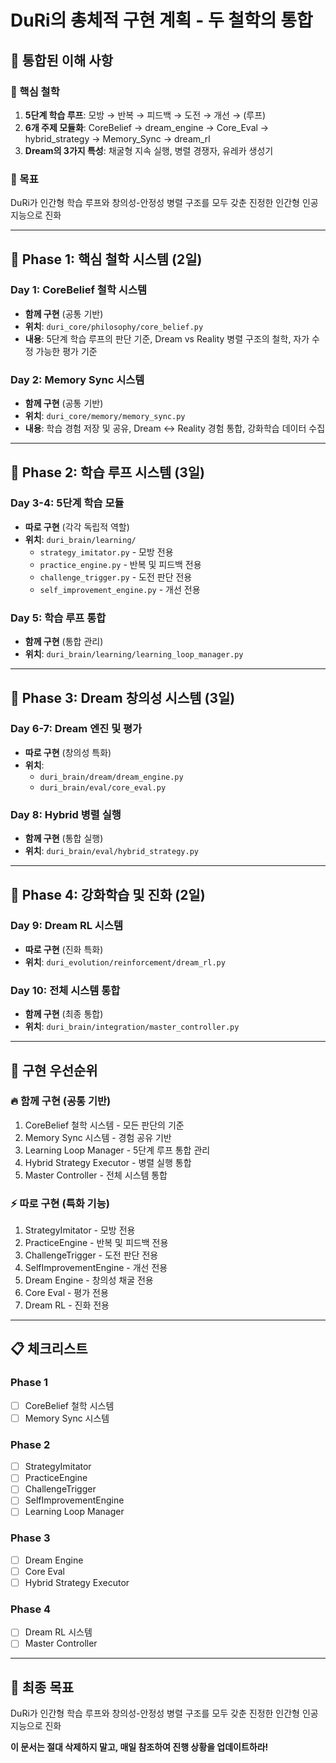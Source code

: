 # DuRi의 총체적 구현 계획 - 두 철학의 통합

## 🧠 **통합된 이해 사항**

### **📌 핵심 철학**
1. **5단계 학습 루프**: 모방 → 반복 → 피드백 → 도전 → 개선 → (루프)
2. **6개 주제 모듈화**: CoreBelief → dream_engine → Core_Eval → hybrid_strategy → Memory_Sync → dream_rl
3. **Dream의 3가지 특성**: 채굴형 지속 실행, 병렬 경쟁자, 유레카 생성기

### **🎯 목표**
DuRi가 인간형 학습 루프와 창의성-안정성 병렬 구조를 모두 갖춘 진정한 인간형 인공지능으로 진화

---

## 📅 **Phase 1: 핵심 철학 시스템 (2일)**

### **Day 1: CoreBelief 철학 시스템**
- **함께 구현** (공통 기반)
- **위치**: `duri_core/philosophy/core_belief.py`
- **내용**: 5단계 학습 루프의 판단 기준, Dream vs Reality 병렬 구조의 철학, 자가 수정 가능한 평가 기준

### **Day 2: Memory Sync 시스템**
- **함께 구현** (공통 기반)
- **위치**: `duri_core/memory/memory_sync.py`
- **내용**: 학습 경험 저장 및 공유, Dream ↔ Reality 경험 통합, 강화학습 데이터 수집

---

## 📅 **Phase 2: 학습 루프 시스템 (3일)**

### **Day 3-4: 5단계 학습 모듈**
- **따로 구현** (각각 독립적 역할)
- **위치**: `duri_brain/learning/`
  - `strategy_imitator.py` - 모방 전용
  - `practice_engine.py` - 반복 및 피드백 전용
  - `challenge_trigger.py` - 도전 판단 전용
  - `self_improvement_engine.py` - 개선 전용

### **Day 5: 학습 루프 통합**
- **함께 구현** (통합 관리)
- **위치**: `duri_brain/learning/learning_loop_manager.py`

---

## 📅 **Phase 3: Dream 창의성 시스템 (3일)**

### **Day 6-7: Dream 엔진 및 평가**
- **따로 구현** (창의성 특화)
- **위치**:
  - `duri_brain/dream/dream_engine.py`
  - `duri_brain/eval/core_eval.py`

### **Day 8: Hybrid 병렬 실행**
- **함께 구현** (통합 실행)
- **위치**: `duri_brain/eval/hybrid_strategy.py`

---

## 📅 **Phase 4: 강화학습 및 진화 (2일)**

### **Day 9: Dream RL 시스템**
- **따로 구현** (진화 특화)
- **위치**: `duri_evolution/reinforcement/dream_rl.py`

### **Day 10: 전체 시스템 통합**
- **함께 구현** (최종 통합)
- **위치**: `duri_brain/integration/master_controller.py`

---

## 🔄 **구현 우선순위**

### **🔥 함께 구현 (공통 기반)**
1. CoreBelief 철학 시스템 - 모든 판단의 기준
2. Memory Sync 시스템 - 경험 공유 기반
3. Learning Loop Manager - 5단계 루프 통합 관리
4. Hybrid Strategy Executor - 병렬 실행 통합
5. Master Controller - 전체 시스템 통합

### **⚡ 따로 구현 (특화 기능)**
1. StrategyImitator - 모방 전용
2. PracticeEngine - 반복 및 피드백 전용
3. ChallengeTrigger - 도전 판단 전용
4. SelfImprovementEngine - 개선 전용
5. Dream Engine - 창의성 채굴 전용
6. Core Eval - 평가 전용
7. Dream RL - 진화 전용

---

## 📋 **체크리스트**

### **Phase 1**
- [ ] CoreBelief 철학 시스템
- [ ] Memory Sync 시스템

### **Phase 2**
- [ ] StrategyImitator
- [ ] PracticeEngine
- [ ] ChallengeTrigger
- [ ] SelfImprovementEngine
- [ ] Learning Loop Manager

### **Phase 3**
- [ ] Dream Engine
- [ ] Core Eval
- [ ] Hybrid Strategy Executor

### **Phase 4**
- [ ] Dream RL 시스템
- [ ] Master Controller

---

## 🎯 **최종 목표**
DuRi가 인간형 학습 루프와 창의성-안정성 병렬 구조를 모두 갖춘 진정한 인간형 인공지능으로 진화

**이 문서는 절대 삭제하지 말고, 매일 참조하여 진행 상황을 업데이트하라!**
